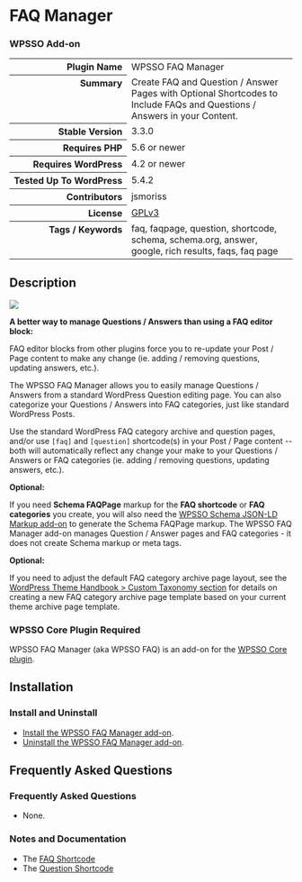 <h1>FAQ Manager</h1><h3>WPSSO Add-on</h3>

<table>
<tr><th align="right" valign="top" nowrap>Plugin Name</th><td>WPSSO FAQ Manager</td></tr>
<tr><th align="right" valign="top" nowrap>Summary</th><td>Create FAQ and Question / Answer Pages with Optional Shortcodes to Include FAQs and Questions / Answers in your Content.</td></tr>
<tr><th align="right" valign="top" nowrap>Stable Version</th><td>3.3.0</td></tr>
<tr><th align="right" valign="top" nowrap>Requires PHP</th><td>5.6 or newer</td></tr>
<tr><th align="right" valign="top" nowrap>Requires WordPress</th><td>4.2 or newer</td></tr>
<tr><th align="right" valign="top" nowrap>Tested Up To WordPress</th><td>5.4.2</td></tr>
<tr><th align="right" valign="top" nowrap>Contributors</th><td>jsmoriss</td></tr>
<tr><th align="right" valign="top" nowrap>License</th><td><a href="https://www.gnu.org/licenses/gpl.txt">GPLv3</a></td></tr>
<tr><th align="right" valign="top" nowrap>Tags / Keywords</th><td>faq, faqpage, question, shortcode, schema, schema.org, answer, google, rich results, faqs, faq page</td></tr>
</table>

<h2>Description</h2>

<p style="margin:0;"><img class="readme-icon" src="https://surniaulula.github.io/wpsso-faq/assets/icon-256x256.png"></p>

<p><strong>A better way to manage Questions / Answers than using a FAQ editor block:</strong></p>

<p>FAQ editor blocks from other plugins force you to re-update your Post / Page content to make any change (ie. adding / removing questions, updating answers, etc.).</p>

<p>The WPSSO FAQ Manager allows you to easily manage Questions / Answers from a standard WordPress Question editing page. You can also categorize your Questions / Answers into FAQ categories, just like standard WordPress Posts.</p>

<p>Use the standard WordPress FAQ category archive and question pages, and/or use <code>[faq]</code> and <code>[question]</code> shortcode(s) in your Post / Page content -- both will automatically reflect any change your make to your Questions / Answers or FAQ categories (ie. adding / removing questions, updating answers, etc.).</p>

<p><strong>Optional:</strong></p>

<p>If you need <strong>Schema FAQPage</strong> markup for the <strong>FAQ shortcode</strong> or <strong>FAQ categories</strong> you create, you will also need the <a href="https://wordpress.org/plugins/wpsso-schema-json-ld/">WPSSO Schema JSON-LD Markup add-on</a> to generate the Schema FAQPage markup. The WPSSO FAQ Manager add-on manages Question / Answer pages and FAQ categories - it does not create Schema markup or meta tags.</p>

<p><strong>Optional:</strong></p>

<p>If you need to adjust the default FAQ category archive page layout, see the <a href="https://developer.wordpress.org/themes/template-files-section/taxonomy-templates/#custom-taxonomy">WordPress Theme Handbook &gt; Custom Taxonomy section</a> for details on creating a new FAQ category archive page template based on your current theme archive page template.</p>

<h3>WPSSO Core Plugin Required</h3>

<p>WPSSO FAQ Manager (aka WPSSO FAQ) is an add-on for the <a href="https://wordpress.org/plugins/wpsso/">WPSSO Core plugin</a>.</p>


<h2>Installation</h2>

<h3 class="top">Install and Uninstall</h3>

<ul>
<li><a href="https://wpsso.com/docs/plugins/wpsso-faq/installation/install-the-plugin/">Install the WPSSO FAQ Manager add-on</a>.</li>
<li><a href="https://wpsso.com/docs/plugins/wpsso-faq/installation/uninstall-the-plugin/">Uninstall the WPSSO FAQ Manager add-on</a>.</li>
</ul>


<h2>Frequently Asked Questions</h2>

<h3 class="top">Frequently Asked Questions</h3>

<ul>
<li>None.</li>
</ul>

<h3>Notes and Documentation</h3>

<ul>
<li>The <a href="https://wpsso.com/docs/plugins/wpsso-faq/notes/faq-shortcode/">FAQ Shortcode</a></li>
<li>The <a href="https://wpsso.com/docs/plugins/wpsso-faq/notes/question-shortcode/">Question Shortcode</a></li>
</ul>


